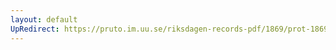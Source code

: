 ```yaml
---
layout: default
UpRedirect: https://pruto.im.uu.se/riksdagen-records-pdf/1869/prot-1869--fk--306/prot-1869--fk--306_022.pdf
---
```

